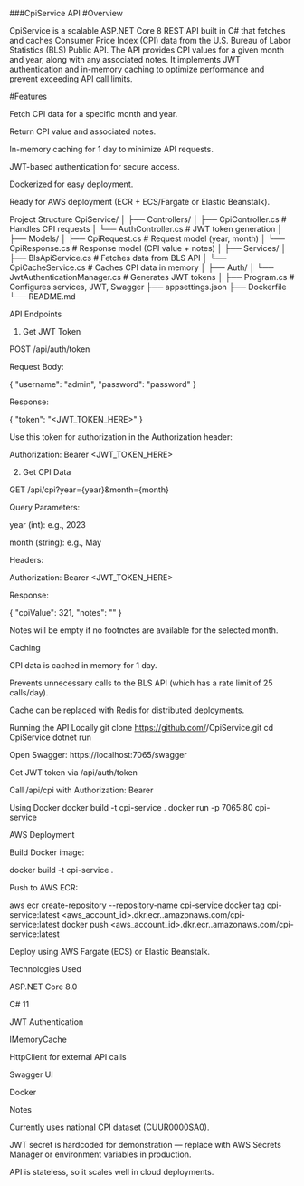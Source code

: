 ###CpiService API
#Overview

CpiService is a scalable ASP.NET Core 8 REST API built in C# that fetches and caches Consumer Price Index (CPI) data from the U.S. Bureau of Labor Statistics (BLS) Public API. The API provides CPI values for a given month and year, along with any associated notes. It implements JWT authentication and in-memory caching to optimize performance and prevent exceeding API call limits.

#Features

Fetch CPI data for a specific month and year.

Return CPI value and associated notes.

In-memory caching for 1 day to minimize API requests.

JWT-based authentication for secure access.

Dockerized for easy deployment.

Ready for AWS deployment (ECR + ECS/Fargate or Elastic Beanstalk).

Project Structure
CpiService/
│
├── Controllers/
│   ├── CpiController.cs       # Handles CPI requests
│   └── AuthController.cs      # JWT token generation
│
├── Models/
│   ├── CpiRequest.cs          # Request model (year, month)
│   └── CpiResponse.cs         # Response model (CPI value + notes)
│
├── Services/
│   ├── BlsApiService.cs       # Fetches data from BLS API
│   └── CpiCacheService.cs     # Caches CPI data in memory
│
├── Auth/
│   └── JwtAuthenticationManager.cs   # Generates JWT tokens
│
├── Program.cs                 # Configures services, JWT, Swagger
├── appsettings.json
├── Dockerfile
└── README.md

API Endpoints
1. Get JWT Token

POST /api/auth/token

Request Body:

{
  "username": "admin",
  "password": "password"
}


Response:

{
  "token": "<JWT_TOKEN_HERE>"
}


Use this token for authorization in the Authorization header:

Authorization: Bearer <JWT_TOKEN_HERE>

2. Get CPI Data

GET /api/cpi?year={year}&month={month}

Query Parameters:

year (int): e.g., 2023

month (string): e.g., May

Headers:

Authorization: Bearer <JWT_TOKEN_HERE>


Response:

{
  "cpiValue": 321,
  "notes": ""
}


Notes will be empty if no footnotes are available for the selected month.

Caching

CPI data is cached in memory for 1 day.

Prevents unnecessary calls to the BLS API (which has a rate limit of 25 calls/day).

Cache can be replaced with Redis for distributed deployments.

Running the API
Locally
git clone https://github.com/<your-username>/CpiService.git
cd CpiService
dotnet run


Open Swagger: https://localhost:7065/swagger

Get JWT token via /api/auth/token

Call /api/cpi with Authorization: Bearer <token>

Using Docker
docker build -t cpi-service .
docker run -p 7065:80 cpi-service

AWS Deployment

Build Docker image:

docker build -t cpi-service .


Push to AWS ECR:

aws ecr create-repository --repository-name cpi-service
docker tag cpi-service:latest <aws_account_id>.dkr.ecr.<region>.amazonaws.com/cpi-service:latest
docker push <aws_account_id>.dkr.ecr.<region>.amazonaws.com/cpi-service:latest


Deploy using AWS Fargate (ECS) or Elastic Beanstalk.

Technologies Used

ASP.NET Core 8.0

C# 11

JWT Authentication

IMemoryCache

HttpClient for external API calls

Swagger UI

Docker

Notes

Currently uses national CPI dataset (CUUR0000SA0).

JWT secret is hardcoded for demonstration — replace with AWS Secrets Manager or environment variables in production.

API is stateless, so it scales well in cloud deployments.
